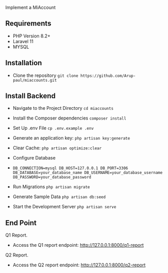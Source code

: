  
Implement a  MiAccount

## Requirements
- PHP Version  8.2+
- Laravel 11
- MYSQL


## Installation

-  Clone the repository `git clone https://github.com/Arup-paul/miaccounts.git`

## Install Backend

- Navigate to the Project Directory `cd miaccounts`
- Install the Composer dependencies `composer install`
- Set Up .env File `cp .env.example .env`
- Generate an application key: `php artisan key:generate`
- Clear Cache: `php artisan optimize:clear`
- Configure Database
- `DB_CONNECTION=mysql
  DB_HOST=127.0.0.1
  DB_PORT=3306
  DB_DATABASE=your_database_name
  DB_USERNAME=your_database_username
  DB_PASSWORD=your_database_password`

-   Run Migrations `php artisan migrate`
-   Generate Sample Data `php artisan db:seed`
-   Start the Development Server `php artisan serve`



 ## End Point 

[//]: # ( example host url  = http://127.0.0.1:8000      )

Q1 Report.
-   Access the Q1 report endpoint:  http://127.0.0.1:8000/q1-report

Q2 Report. 
-  Access the Q2 report endpoint:  http://127.0.0.1:8000/q2-report




  


